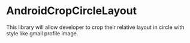 # AndroidCropCircleLayout
This library will allow developer to crop their relative layout in circle with style like gmail profile image.
